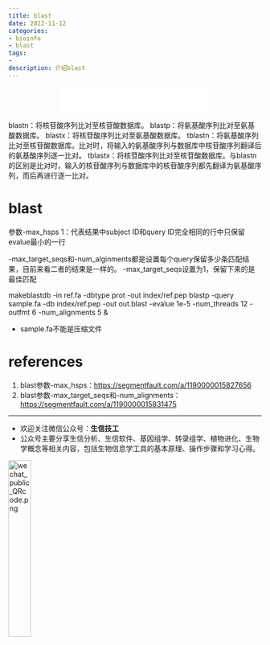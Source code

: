 ```yaml
---
title: blast
date: 2022-11-12
categories: 
- bioinfo
- blast
tags: 
- 
description: 介绍blast
---
```


<div align="middle"><iframe frameborder="no" border="0" marginwidth="0" marginheight="0" width=298 height=52 src="//music.163.com/outchain/player?type=2&id=399341112&auto=1&height=32"></iframe></div>


blastn：将核苷酸序列比对至核苷酸数据库。
blastp：将氨基酸序列比对至氨基酸数据库。
blastx：将核苷酸序列比对至氨基酸数据库。
tblastn：将氨基酸序列比对至核苷酸数据库。比对时，将输入的氨基酸序列与数据库中核苷酸序列翻译后的氨基酸序列逐一比对。
tblastx：将核苷酸序列比对至核苷酸数据库。与blastn的区别是比对时，输入的核苷酸序列与数据库中的核苷酸序列都先翻译为氨基酸序列，而后再进行逐一比对。

# blast
参数-max_hsps 1：代表结果中subject ID和query ID完全相同的行中只保留evalue最小的一行

-max_target_seqs和-num_alginments都是设置每个query保留多少条匹配结果，目前来看二者的结果是一样的。
-max_target_seqs设置为1，保留下来的是最佳匹配


makeblastdb -in ref.fa -dbtype prot -out index/ref.pep
blastp -query sample.fa -db index/ref.pep -out out.blast -evalue 1e-5 -num_threads 12 -outfmt 6 -num_alignments 5 &

- sample.fa不能是压缩文件





















# references
1. blast参数-max_hsps：https://segmentfault.com/a/1190000015827656
2. blast参数-max_target_seqs和-num_alignments：https://segmentfault.com/a/1190000015831475


-------

- 欢迎关注微信公众号：**生信技工**
- 公众号主要分享生信分析、生信软件、基因组学、转录组学、植物进化、生物学概念等相关内容，包括生物信息学工具的基本原理、操作步骤和学习心得。

<img src="https://github.com/yanzhongsino/yanzhongsino.github.io/blob/hexo/source/wechat/Wechat_public_qrcode.jpg?raw=true" width=30% title="wechat_public_QRcode.png" align=center/>